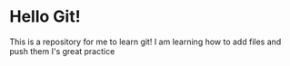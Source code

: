 # Hello Git!

This is a repository for me to learn git!
I am learning how to add files and push them
I's great practice 